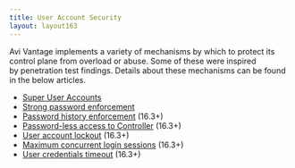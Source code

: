 ```yaml
---
title: User Account Security
layout: layout163
---
```

Avi Vantage implements a variety of mechanisms by which to protect its control plane from overload or abuse. Some of these were inspired by penetration test findings. Details about these mechanisms can be found in the below articles.

* <a href="/docs/16.3/super-user-accounts/">Super User Accounts </a>
* <a href="/docs/16.3/strong-password-enforcement/">Strong password enforcement</a>
* <a href="/docs/16.3/password-history-enforcement/">Password history enforcement</a> (16.3+)
* <a href="/docs/16.3/ssh-users-and-keys/#ssh-key-based-controller-login">Password-less access to Controller</a> (16.3+)
* <a href="/docs/16.3/user-account-lockout/">User account lockout</a> (16.3+)
* <a href="/docs/16.3/maximum-concurrent-login-sessions/">Maximum concurrent login sessions</a> (16.3+)
* <a href="/docs/16.3/user-credentials-timeout">User credentials timeout</a> (16.3+) 